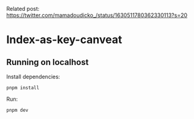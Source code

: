 Related post: https://twitter.com/mamadoudicko_/status/1630511780362330113?s=20

# Index-as-key-canveat

## Running on localhost

Install dependencies:

`pnpm install`

Run:

`pnpm dev`
